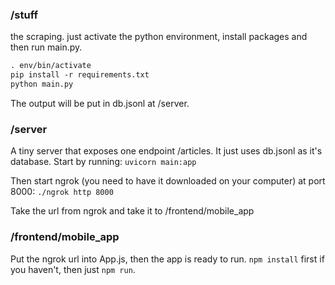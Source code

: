 ### /stuff

the scraping. just activate the python environment, install packages and then run main.py.

```txt
. env/bin/activate
pip install -r requirements.txt
python main.py
```

The output will be put in db.jsonl at /server.

### /server

A tiny server that exposes one endpoint /articles. It just uses db.jsonl as it's database. Start by running:
`uvicorn main:app`

Then start ngrok (you need to have it downloaded on your computer) at port 8000:
`./ngrok http 8000`

Take the url from ngrok and take it to /frontend/mobile_app

### /frontend/mobile_app

Put the ngrok url into App.js, then the app is ready to run. `npm install` first if you haven't, then just `npm run`.
